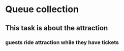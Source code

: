 # Queue collection
## This task is about the attraction
### guests ride attraction while they have tickets